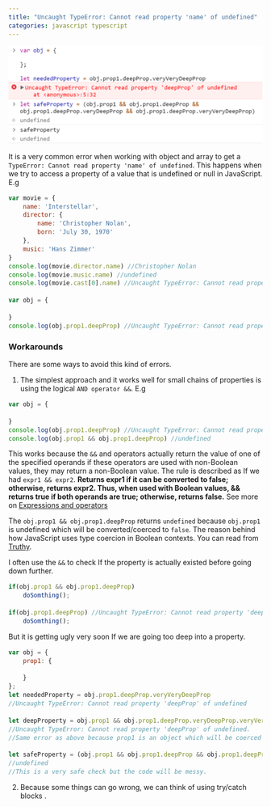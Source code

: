 ```yaml
---
title: "Uncaught TypeError: Cannot read property 'name' of undefined"
categories: javascript typescript
---
```


![module 1](https://github.com/trungk18/trungk18.github.io/raw/master/img/blog/uncaught-type-error.png)

It is a very common error when working with object and array to get a `TypeError: Cannot read property 'name' of undefined`. This happens when we try to access a property of a value that is undefined or null in JavaScript. E.g

```javascript
var movie = {
    name: 'Interstellar',
    director: {
        name: 'Christopher Nolan',
        born: 'July 30, 1970'
    },
    music: 'Hans Zimmer'
}
console.log(movie.director.name) //Christopher Nolan
console.log(movie.music.name) //undefined
console.log(movie.cast[0].name) //Uncaught TypeError: Cannot read property '0' of undefined

var obj = {

}
console.log(obj.prop1.deepProp) //Uncaught TypeError: Cannot read property 'deepProp' of undefined
```

### Workarounds

There are some ways to avoid this kind of errors.

1. The simplest approach and it works well for small chains of properties is using the logical `AND operator &&`. E.g

```javascript
var obj = {

}
console.log(obj.prop1.deepProp) //Uncaught TypeError: Cannot read property 'deepProp' of undefined
console.log(obj.prop1 && obj.prop1.deepProp) //undefined
```

This works because the `&&` and operators actually return the value of one of the specified operands if these operators are used with non-Boolean values, they may return a non-Boolean value. The rule is described as If we had `expr1 && expr2`. **Returns expr1 if it can be converted to false; otherwise, returns expr2. Thus, when used with Boolean values, && returns true if both operands are true; otherwise, returns false.** See more on [Expressions and operators](https://developer.mozilla.org/en-US/docs/Web/JavaScript/Guide/Expressions_and_Operators)

The `obj.prop1 && obj.prop1.deepProp` returns `undefined` because `obj.prop1` is undefined which will be converted/coerced to `false`. The reason behind how JavaScript uses type coercion in Boolean contexts. You can read from [Truthy](https://developer.mozilla.org/en-US/docs/Glossary/Truthy).

I often use the `&&` to check If the property is actually existed before going down further.

```javascript
if(obj.prop1 && obj.prop1.deepProp)
    doSomthing();

if(obj.prop1.deepProp) //Uncaught TypeError: Cannot read property 'deepProp' of undefined
    doSomthing();
```

But it is getting ugly very soon If we are going too deep into a property.

```javascript
var obj = {
    prop1: {

    }
};
let neededProperty = obj.prop1.deepProp.veryVeryDeepProp
//Uncaught TypeError: Cannot read property 'deepProp' of undefined

let deepProperty = obj.prop1 && obj.prop1.deepProp.veryDeepProp.veryVeryDeepProp
//Uncaught TypeError: Cannot read property 'deepProp' of undefined.
//Same error as above because prop1 is an object which will be coerced to true so that obj.prop1.deepProp.veryVeryDeepProp operand will evaluated and throw and error

let safeProperty = (obj.prop1 && obj.prop1.deepProp && obj.prop1.deepProp.veryDeepProp && obj.prop1.deepProp.veryVeryDeepProp)
//undefined
//This is a very safe check but the code will be messy.
```

2. Because some things can go wrong, we can think of using try/catch blocks .